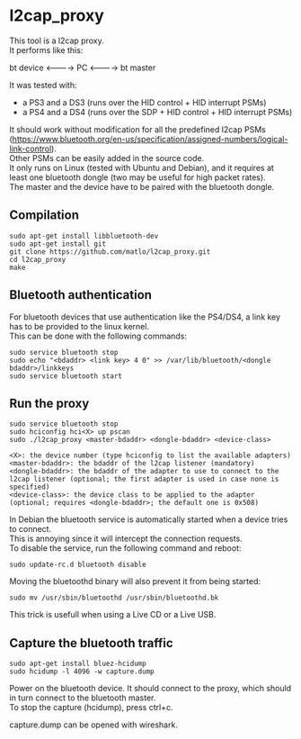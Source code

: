 l2cap_proxy
===========

This tool is a l2cap proxy.  
It performs like this:  

bt device <----> PC <----> bt master  

It was tested with:  
* a PS3 and a DS3 (runs over the HID control + HID interrupt PSMs)
* a PS4 and a DS4 (runs over the SDP + HID control + HID interrupt PSMs)

It should work without modification for all the predefined l2cap PSMs (https://www.bluetooth.org/en-us/specification/assigned-numbers/logical-link-control).  
Other PSMs can be easily added in the source code.  
It only runs on Linux (tested with Ubuntu and Debian), and it requires at least one bluetooth dongle (two may be useful for high packet rates).  
The master and the device have to be paired with the bluetooth dongle.  

Compilation
-----------
```
sudo apt-get install libbluetooth-dev  
sudo apt-get install git  
git clone https://github.com/matlo/l2cap_proxy.git  
cd l2cap_proxy  
make  
```

Bluetooth authentication
------------------------

For bluetooth devices that use authentication like the PS4/DS4, a link key has to be provided to the linux kernel.  
This can be done with the following commands:
```
sudo service bluetooth stop  
sudo echo "<bdaddr> <link key> 4 0" >> /var/lib/bluetooth/<dongle bdaddr>/linkkeys
sudo service bluetooth start  
```

Run the proxy
-------------
```
sudo service bluetooth stop  
sudo hciconfig hci<X> up pscan  
sudo ./l2cap_proxy <master-bdaddr> <dongle-bdaddr> <device-class>  
```
```
<X>: the device number (type hciconfig to list the available adapters)  
<master-bdaddr>: the bdaddr of the l2cap listener (mandatory)  
<dongle-bdaddr>: the bdaddr of the adapter to use to connect to the l2cap listener (optional; the first adapter is used in case none is specified)  
<device-class>: the device class to be applied to the adapter (optional; requires <dongle-bdaddr>; the default one is 0x508)  
```

In Debian the bluetooth service is automatically started when a device tries to connect.  
This is annoying since it will intercept the connection requests.  
To disable the service, run the following command and reboot:  
```
sudo update-rc.d bluetooth disable  
```
Moving the bluetoothd binary will also prevent it from being started:  
```
sudo mv /usr/sbin/bluetoothd /usr/sbin/bluetoothd.bk  
```
This trick is usefull when using a Live CD or a Live USB.  

Capture the bluetooth traffic
-----------------------------
```
sudo apt-get install bluez-hcidump  
sudo hcidump -l 4096 -w capture.dump  
```

Power on the bluetooth device. It should connect to the proxy, which should in turn connect to the bluetooth master.  
To stop the capture (hcidump), press ctrl+c.  
  
capture.dump can be opened with wireshark.  

